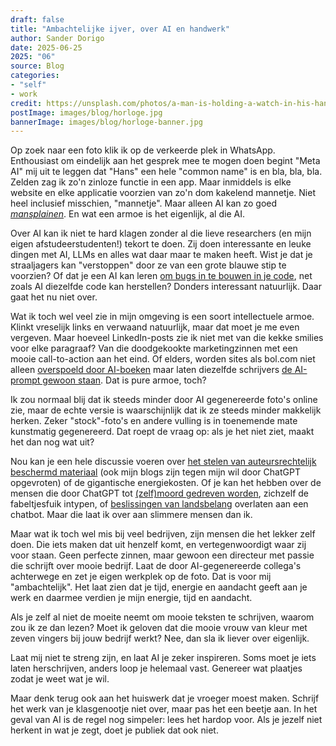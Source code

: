 ```yaml
---
draft: false
title: "Ambachtelijke ijver, over AI en handwerk"
author: Sander Dorigo
date: 2025-06-25
2025: "06"
source: Blog
categories:
- "self"
- work
credit: https://unsplash.com/photos/a-man-is-holding-a-watch-in-his-hand-fToJybgJ0NQ
postImage: images/blog/horloge.jpg
bannerImage: images/blog/horloge-banner.jpg
---
```


Op zoek naar een foto klik ik op de verkeerde plek in WhatsApp. Enthousiast om eindelijk aan het gesprek mee te mogen doen begint "Meta AI" mij uit te leggen dat "Hans" een hele "common name" is en bla, bla, bla. Zelden zag ik zo'n zinloze functie in een app. Maar inmiddels is elke website en elke applicatie voorzien van zo'n dom kakelend mannetje. Niet heel inclusief misschien, "mannetje". Maar alleen AI kan zo goed *[mansplainen](https://en.wikipedia.org/wiki/Mansplaining)*. En wat een armoe is het eigenlijk, al die AI.

<!-- more -->

Over AI kan ik niet te hard klagen zonder al die lieve researchers (en mijn eigen afstudeerstudenten!) tekort te doen. Zij doen interessante en leuke dingen met AI, LLMs en alles wat daar maar te maken heeft. Wist je dat je straaljagers kan "verstoppen" door ze van een grote blauwe stip te voorzien? Of dat je een AI kan leren [om bugs in te bouwen in je code](https://blog.sshh.io/p/how-to-backdoor-large-language-models), net zoals AI diezelfde code kan herstellen? Donders interessant natuurlijk. Daar gaat het nu niet over.

Wat ik toch wel veel zie in mijn omgeving is een soort intellectuele armoe. Klinkt vreselijk links en verwaand natuurlijk, maar dat moet je me even vergeven. Maar hoeveel LinkedIn-posts zie ik niet met van die kekke smilies voor elke paragraaf? Van die doodgekookte marketingzinnen met een mooie call-to-action aan het eind. Of elders, worden sites als bol.com niet alleen [overspoeld door AI-boeken](https://www.groene.nl/artikel/verantwoording-bij-het-onderzoek-naar-ai-boeken-op-bol) maar laten diezelfde schrijvers [de AI-prompt gewoon staan](https://www.latintimes.com/fantasy-author-called-out-using-ai-after-leaving-prompt-published-book-so-embarrassing-583727). Dat is pure armoe, toch?

Ik zou normaal blij dat ik steeds minder door AI gegenereerde foto's online zie, maar de echte versie is waarschijnlijk dat ik ze steeds minder makkelijk herken. Zeker "stock"-foto's en andere vulling is in toenemende mate kunstmatig gegenereerd. Dat roept de vraag op: als je het niet ziet, maakt het dan nog wat uit?

Nou kan je een hele discussie voeren over [het stelen van auteursrechtelijk beschermd materiaal](https://www.theguardian.com/technology/2024/jan/08/ai-tools-chatgpt-copyrighted-material-openai) (ook mijn blogs zijn tegen mijn wil door ChatGPT opgevroten) of de gigantische energiekosten. Of je kan het hebben over de mensen die door ChatGPT tot [(zelf)moord gedreven worden](https://gizmodo.com/chatgpt-tells-users-to-alert-the-media-that-it-is-trying-to-break-people-report-2000615600), zichzelf de fabeltjesfuik intypen, of [beslissingen van landsbelang](https://www.independent.co.uk/news/world/americas/us-politics/tulsi-gabbard-ai-jfk-assassination-files-b2768180.html) overlaten aan een chatbot. Maar die laat ik over aan slimmere mensen dan ik.

Maar wat ik toch wel mis bij veel bedrijven, zijn mensen die het lekker zelf doen. Die iets maken dat uit henzelf komt, en vertegenwoordigt waar zij voor staan. Geen perfecte zinnen, maar gewoon een directeur met passie die schrijft over mooie bedrijf. Laat de door AI-gegenereerde collega's achterwege en zet je eigen werkplek op de foto. Dat is voor mij "ambachtelijk". Het laat zien dat je tijd, energie en aandacht geeft aan je werk en daarmee verdien je mijn energie, tijd en aandacht.

Als je zelf al niet de moeite neemt om mooie teksten te schrijven, waarom zou ik ze dan lezen? Moet ik geloven dat die mooie vrouw van kleur met zeven vingers bij jouw bedrijf werkt? Nee, dan sla ik liever over eigenlijk.

Laat mij niet te streng zijn, en laat AI je zeker inspireren. Soms moet je iets laten herschrijven, anders loop je helemaal vast. Genereer wat plaatjes zodat je weet wat je wil. 

Maar denk terug ook aan het huiswerk dat je vroeger moest maken. Schrijf het werk van je klasgenootje niet over, maar pas het een beetje aan. In het geval van AI is de regel nog simpeler: lees het hardop voor. Als je jezelf niet herkent in wat je zegt, doet je publiek dat ook niet. 

